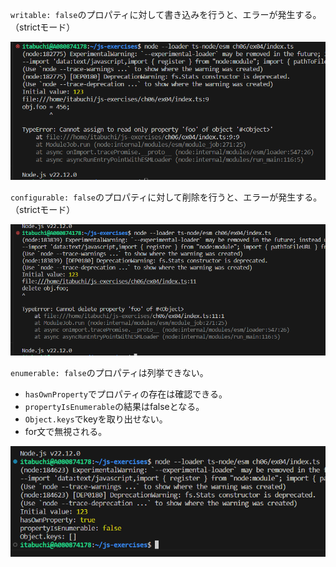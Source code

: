 `writable: false`のプロパティに対して書き込みを行うと、エラーが発生する。（strictモード）

![Alt text](image.png)

`configurable: false`のプロパティに対して削除を行うと、エラーが発生する。（strictモード）

![Alt text](image-1.png)

`enumerable: false`のプロパティは列挙できない。

- `hasOwnProperty`でプロパティの存在は確認できる。
- `propertyIsEnumerable`の結果はfalseとなる。
- `Object.keys`でkeyを取り出せない。
- for文で無視される。

![Alt text](image-2.png)
